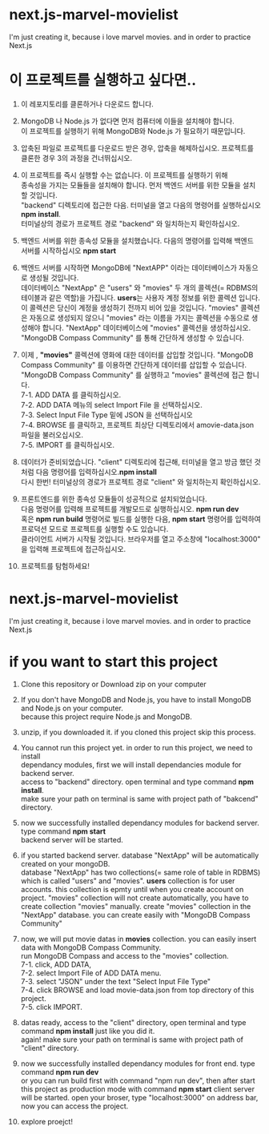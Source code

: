 # next.js-marvel-movielist

I'm just creating it, because i love marvel movies. and in order to practice Next.js

# 이 프로젝트를 실행하고 싶다면..

1. 이 레포지토리를 클론하거나 다운로드 합니다.

2. MongoDB 나 Node.js 가 없다면 먼저 컴퓨터에 이들을 설치해야 합니다. <br/>
   이 프로젝트를 실행하기 위해 MongoDB와 Node.js 가 필요하기 때문입니다.
   
3. 압축된 파일로 프로젝트를 다운로드 받은 경우, 압축을 해제하십시오. 프로젝트를 클론한 경우 3의 과정을 건너뛰십시오.

4. 이 프로젝트를 즉시 실행할 수는 없습니다. 이 프로젝트를 실행하기 위해 <br/>
   종속성을 가지는 모듈들을 설치해야 합니다. 먼저 백엔드 서버를 위한 모듈을 설치할 것입니다.<br/>
   "backend" 디렉토리에 접근한 다음. 터미널을 열고 다음의 명령어를 실행하십시오 <b>npm install</b>. <br/>
   터미널상의 경로가 프로젝트 경로 "backend" 와 일치하는지 확인하십시오.
   
5. 백엔드 서버를 위한 종속성 모듈을 설치했습니다. 다음의 명령어를 입력해 백엔드 서버를 시작하십시오 <b>npm start</b><br/>

6. 백엔드 서버를 시작하면 MongoDB에 "NextAPP" 이라는 데이터베이스가 자동으로 생성될 것입니다.<br/>
   데이터베이스 "NextApp" 은 "users" 와 "movies" 두 개의 콜렉션(= RDBMS의 테이블과 같은 역할)을 가집니다. 
   <b>users</b>는 사용자 계정 정보를 위한 콜렉션 입니다. 이 콜렉션은 당신이 계정을 생성하기 전까지 비어 있을 것입니다.
   "movies" 콜렉션은 자동으로 생성되지 않으니 "movies" 라는 이름을 가지는 콜렉션을 수동으로 생성해야 합니다.
   "NextApp" 데이터베이스에 "movies" 콜렉션을 생성하십시오. "MongoDB Compass Community" 를 통해 간단하게 생성할 수 있습니다.
   
7. 이제 , <b>"movies"</b> 콜렉션에 영화에 대한 데이터를 삽입할 것입니다. "MongoDB Compass Community" 를 이용하면 간단하게 데이터를 삽입할 수 있습니다.<br/>
   "MongoDB Compass Community" 를 실행하고 "movies" 콜렉션에 접근 합니다.<br/>
   7-1. ADD DATA 를 클릭하십시오. <br/>
   7-2. ADD DATA 메뉴의 select Import File 을 선택하십시오. <br/>
   7-3. Select Input File Type 밑에 JSON 을 선택하십시오 <br/>
   7-4. BROWSE 를 클릭하고, 프로젝트 최상단 디렉토리에서 amovie-data.json 파일을 불러오십시오. <br/>
   7-5. IMPORT 를 클릭하십시오.
   
8. 데이터가 준비되었습니다. "client" 디렉토리에 접근해, 터미널을 열고 방금 했던 것처럼 다음 명령어를 입력하십시오.<b>npm install</b><br/>
   다시 한번! 터미널상의 경로가 프로젝트 경로 "client" 와 일치하는지 확인하십시오.

9. 프론트엔드를 위한 종속성 모듈들이 성공적으로 설치되었습니다.<br/>
   다음 명령어를 입력해 프로젝트를 개발모드로 실행하십시오. <b>npm run dev</b><br/>
   혹은 <b>npm run build</b> 명령어로 빌드를 실행한 다음, <b>npm start</b> 명령어를 입력하여 프로덕션 모드로 프로젝트를 실행할 수도 있습니다. <br/>
   클라이언트 서버가 시작될 것입니다. 브라우저를 열고 주소창에 "localhost:3000" 을 입력해 프로젝트에 접근하십시오.
   
10. 프로젝트를 탐험하세요!


# next.js-marvel-movielist

I'm just creating it, because i love marvel movies. and in order to practice Next.js

# if you want to start this project 

1. Clone this repository or Download zip on your computer

2. If you don't have MongoDB and Node.js, you have to install MongoDB and Node.js on your computer. <br/>
   because this project require Node.js and MongoDB. 
   
3. unzip, if you downloaded it. if you cloned this project skip this process.

4. You cannot run this project yet. in order to run this project, we need to install <br/>
   dependancy modules, first we will install dependancies module for backend server.<br/>
   access to "backend" directory. open terminal and type command <b>npm install</b>. <br/>
   make sure your path on terminal is same with project path of "bakcend" directory. 
   
5. now we successfully installed dependancy modules for backend server. type command <b>npm start</b><br/>
   backend server will be started. 
   
6. if you started backend server. database "NextApp" will be automatically created on your mongoDB.<br/>
   database "NextApp" has two collections(= same role of table in RDBMS) which is called "users" and "movies".
   <b>users</b> collection is for user accounts. this collection is epmty until when you create account on project. 
   "movies" collection will not create automatically, you have to create collection "movies" manually. 
   create "movies" collection in the "NextApp" database. you can create easily with "MongoDB Compass Community"
   
7. now, we will put movie datas in <b>movies</b> collection. you can easily insert data with MongoDB Compass Community.<br/>
   run MongoDB Compass and access to the "movies" collection. <br/>
   7-1. click, ADD DATA, <br/>
   7-2. select Import File of ADD DATA menu. <br/>
   7-3. select "JSON" under the text "Select Input File Type" <br/>
   7-4. click BROWSE and load movie-data.json from top directory of this project. <br/>
   7-5. click IMPORT. 
   
8. datas ready, access to the "client" directory, open terminal and type command <b>npm install</b> just like you did it. <br/>
   again! make sure your path on terminal is same with project path of "client" directory.

9. now we successfully installed dependancy modules for front end. type command <b>npm run dev</b><br/>
   or you can run build first with command "npm run dev", then after start this project as production mode with command <b>npm start</b>
   client server will be started. open your broser, type "localhost:3000" on address bar, now you can access the project.
   
10. explore proejct!

